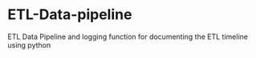 # ETL-Data-pipeline
ETL Data Pipeline and logging function for documenting the ETL timeline using python

